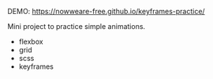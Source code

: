 DEMO:
https://nowweare-free.github.io/keyframes-practice/

Mini project to practice simple animations.

- flexbox
- grid
- scss
- keyframes
